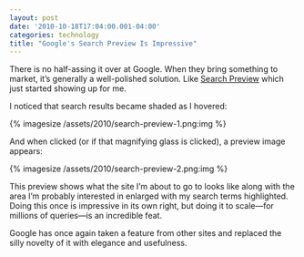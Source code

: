 ```yaml
---
layout: post
date: '2010-10-18T17:04:00.001-04:00'
categories: technology
title: "Google's Search Preview Is Impressive"
---
```


There is no half-assing it over at Google. When they bring something to market, it’s generally a well-polished solution. Like [Search Preview](http://googlesystem.blogspot.com/2010/10/google-tests-search-preview.html) which just started showing up for me. 

I noticed that search results became shaded as I hovered:

{% imagesize /assets/2010/search-preview-1.png:img %}

And when clicked (or if that magnifying glass is clicked), a preview image appears:

{% imagesize /assets/2010/search-preview-2.png:img %}

This preview shows what the site I’m about to go to looks like along with the area I’m probably interested in enlarged with my search terms highlighted. Doing this once is impressive in its own right, but doing it to scale—for millions of queries—is an incredible feat. 

Google has once again taken a feature from other sites and replaced the silly novelty of it with elegance and usefulness.